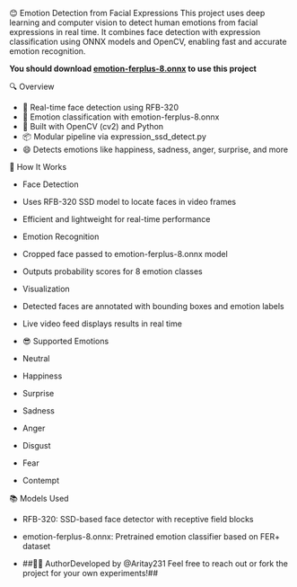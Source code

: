😊 Emotion Detection from Facial Expressions
This project uses deep learning and computer vision to detect human emotions from facial expressions in real time. It combines face detection with expression classification using ONNX models and OpenCV, enabling fast and accurate emotion recognition.

**You should download <ins>emotion-ferplus-8.onnx</ins> to use this project**

🔍 Overview
- 🎥 Real-time face detection using RFB-320
- 🧠 Emotion classification with emotion-ferplus-8.onnx
- 🧪 Built with OpenCV (cv2) and Python
- 📦 Modular pipeline via expression_ssd_detect.py
- 😄 Detects emotions like happiness, sadness, anger, surprise, and more

🧠 How It Works
- Face Detection
- Uses RFB-320 SSD model to locate faces in video frames
- Efficient and lightweight for real-time performance
- Emotion Recognition
- Cropped face passed to emotion-ferplus-8.onnx model
- Outputs probability scores for 8 emotion classes
- Visualization
- Detected faces are annotated with bounding boxes and emotion labels
- Live video feed displays results in real time

- 😎 Supported Emotions
- Neutral
- Happiness
- Surprise
- Sadness
- Anger
- Disgust
- Fear
- Contempt

📚 Models Used
- RFB-320: SSD-based face detector with receptive field blocks
- emotion-ferplus-8.onnx: Pretrained emotion classifier based on FER+ dataset

- ##👨‍💻 AuthorDeveloped by @Aritay231 Feel free to reach out or fork the project for your own experiments!##
